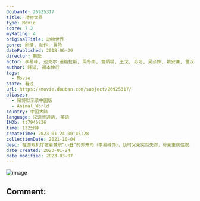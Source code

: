```yaml
---
doubanId: 26925317
title: 动物世界
type: Movie
score: 7.2
myRating: 4
originalTitle: 动物世界
genre: 剧情, 动作, 冒险
datePublished: 2018-06-29
director: 韩延
actor: 李易峰, 迈克尔·道格拉斯, 周冬雨, 曹炳琨, 王戈, 苏可, 吴彦姝, 姚安濂, 雷汉, 李宜娟, 衣云鹤, 李凯文, 喜利图, 阿尔贝托·兰切洛蒂, 迟嘉, 张隽溢, 王放, 贾清茹
author: 韩延, 福本伸行
tags:
  - Movie
state: 看过
url: https://movie.douban.com/subject/26925317/
aliases:
  - 赌博默示录中国版
  - Animal_World
country: 中国大陆
language: 汉语普通话, 英语
IMDb: tt7946836
time: 132分钟
createTime: 2023-01-24 00:45:28
collectionDate: 2021-10-04
desc: 在游戏机厅做着兼职“小丑”的郑开司（李易峰饰），幼时父亲突然失踪，母亲重病住院，使得郑开司的生活非常拮据。发小“大虾米”（曹炳琨饰）借口买房骗下了郑开司父亲留下的房产，还给他带来了巨额的欠债。神秘...
date created: 2023-01-24
date modified: 2023-03-07
---
```


![image](p2525528688.jpg)

Comment:
---

